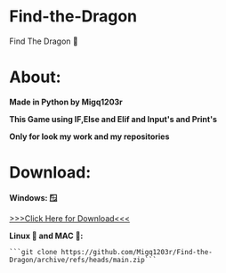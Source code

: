 # Find-the-Dragon
Find The Dragon 🐲

# About:

  **Made in Python by Migq1203r**

  **This Game using IF,Else and Elif and Input's and Print's**

  **Only for look my work and my repositories**

  
# Download:

  **Windows: 🪟**
  
  [>>>Click Here for Download<<<](https://github.com/Migq1203r/Find-the-Dragon/archive/refs/heads/main.zip)

  **Linux 🐧 and MAC 🍎:**

    ```git clone https://github.com/Migq1203r/Find-the-Dragon/archive/refs/heads/main.zip```
